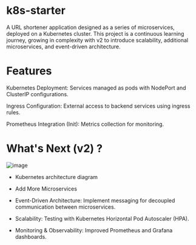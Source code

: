 # k8s-starter
A URL shortener application designed as a series of microservices, deployed on a Kubernetes cluster. This project is a continuous learning journey, growing in complexity with v2 to introduce scalability, additional microservices, and event-driven architecture.


# Features

Kubernetes Deployment: Services managed as pods with NodePort and ClusterIP configurations.

Ingress Configuration: External access to backend services using ingress rules.

Prometheus Integration (Init): Metrics collection for monitoring.

# What's Next (v2) ?
![image](https://github.com/user-attachments/assets/410128aa-dabc-4353-a340-ba9a15f7f7ff)
- Kubernetes architecture diagram
  
- Add More Microservices

- Event-Driven Architecture: Implement messaging for decoupled communication between microservices.

- Scalability: Testing with Kubernetes Horizontal Pod Autoscaler (HPA).

- Monitoring & Observability: Improved Prometheus and Grafana dashboards.


